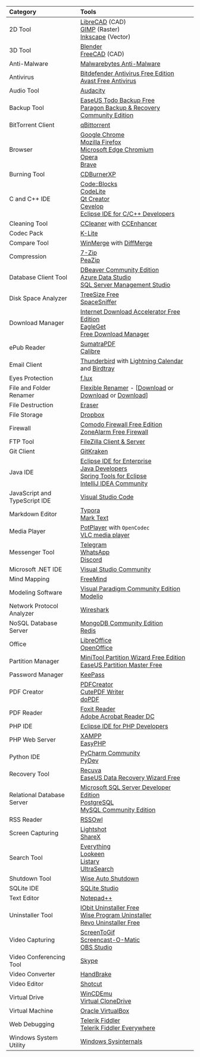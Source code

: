 | Category                      | Tools                                                        |
| :---------------------------- | :----------------------------------------------------------- |
| 2D Tool                       | [LibreCAD](https://librecad.org/) (CAD)<br>[GIMP](https://www.gimp.org/) (Raster)<br/>[Inkscape](https://inkscape.org/) (Vector) |
| 3D Tool                       | [Blender](https://www.blender.org/)<br/>[FreeCAD](https://www.freecadweb.org) (CAD) |
| Anti-Malware                  | [Malwarebytes Anti-Malware](https://www.malwarebytes.com/)   |
| Antivirus                     | [Bitdefender Antivirus Free Edition](https://www.bitdefender.com/solutions/free.html)<br/>[Avast Free Antivirus](https://www.avast.com/free-antivirus-download) |
| Audio Tool                    | [Audacity](https://www.audacityteam.org/)                    |
| Backup Tool                   | [EaseUS Todo Backup Free](https://www.easeus.com/backup-software/tb-free.html)<br/>[Paragon Backup & Recovery Community Edition](https://www.paragon-software.com/free/br-free/) |
| BitTorrent Client             | [qBittorrent](https://www.qbittorrent.org/)                  |
| Browser                       | [Google Chrome](https://www.google.com/chrome/)<br/>[Mozilla Firefox](https://www.mozilla.org/en-US/firefox/)<br/>[Microsoft Edge Chromium](https://www.microsoft.com/en-us/edge)<br/>[Opera](https://www.opera.com/)<br/>[Brave](https://brave.com/) |
| Burning Tool                  | [CDBurnerXP](https://cdburnerxp.se/en/home)                  |
| C and C++ IDE                 | [Code::Blocks](http://www.codeblocks.org/)<br/>[CodeLite](https://codelite.org/)<br/>[Qt Creator](https://www.qt.io/)<br/>[Cevelop](https://www.cevelop.com/)<br/>[Eclipse IDE for C/C++ Developers](https://www.eclipse.org/downloads/packages/) |
| Cleaning Tool                 | [CCleaner](https://www.ccleaner.com/) with [CCEnhancer](https://singularlabs.com/software/ccenhancer/) |
| Codec Pack                    | [K-Lite](https://codecguide.com/)                            |
| Compare Tool                  | [WinMerge](https://winmerge.org/) with [DiffMerge](https://sourcegear.com/diffmerge/) |
| Compression                   | [7-Zip](https://www.7-zip.org/)<br/>[PeaZip](https://www.peazip.org/) |
| Database Client Tool          | [DBeaver Community Edition](https://dbeaver.io/)<br/>[Azure Data Studio](https://docs.microsoft.com/en-us/sql/azure-data-studio/download-azure-data-studio)<br/>[SQL Server Management Studio](https://docs.microsoft.com/en-us/sql/ssms/download-sql-server-management-studio-ssms) |
| Disk Space Analyzer           | [TreeSize Free](https://www.jam-software.com/treesize_free)<br/>[SpaceSniffer](http://www.uderzo.it/main_products/space_sniffer/index.html) |
| Download Manager              | [Internet Download Accelerator Free Edition](https://westbyte.com/ida/)<br/>[EagleGet](http://www.eagleget.com/)<br/>[Free Download Manager](https://www.freedownloadmanager.org/) |
| ePub Reader                   | [SumatraPDF](https://www.sumatrapdfreader.org/free-pdf-reader.html)<br/>[Calibre](https://calibre-ebook.com/) |
| Email Client                  | [Thunderbird](https://www.thunderbird.net/en-US/) with [Lightning Calendar](https://www.thunderbird.net/en-US/calendar/) and [Birdtray](https://github.com/gyunaev/birdtray) |
| Eyes Protection               | [f.lux](https://justgetflux.com/)                            |
| File and Folder Renamer       | [Flexible Renamer](https://hp.vector.co.jp/authors/VA014830/english/FlexRena/) - [[Download](https://mega.nz/file/nzx3RQaB#AjbN2LEuQGxvWBQDWwj2WS_rMGF3pVIqM5hZgMbMc58) or [Download](http://www.mediafire.com/file/f32v3uvatqsvfc5/Flexible_Renamer_8.4.zip) or [Download](https://www53.zippyshare.com/v/xezfR2Dz/file.html)] |
| File Destruction              | [Eraser](https://eraser.heidi.ie/)                           |
| File Storage                  | [Dropbox](https://www.dropbox.com/)                          |
| Firewall                      | [Comodo Firewall Free Edition](https://personalfirewall.comodo.com/)<br/>[ZoneAlarm Free Firewall](https://www.zonealarm.com/software/free-firewall) |
| FTP Tool                      | [FileZilla Client & Server](https://filezilla-project.org/)  |
| Git Client                    | [GitKraken](https://www.gitkraken.com/)                      |
| Java IDE                      | [Eclipse IDE for Enterprise<br/>Java Developers](https://www.eclipse.org/downloads/packages/)<br/>[Spring Tools for Eclipse](https://spring.io/tools)<br/>[IntelliJ IDEA Community](https://www.jetbrains.com/idea/download/) |
| JavaScript and TypeScript IDE | [Visual Studio Code](https://code.visualstudio.com/)         |
| Markdown Editor               | [Typora](https://typora.io/)<br/>[Mark Text](https://marktext.app/) |
| Media Player                  | [PotPlayer](https://potplayer.daum.net/) with `OpenCodec`<br/>[VLC media player](https://www.videolan.org/vlc/) |
| Messenger Tool                | [Telegram](https://telegram.org/)<br/>[WhatsApp](https://www.whatsapp.com/)<br/>[Discord](https://discordapp.com/) |
| Microsoft .NET IDE            | [Visual Studio Community](https://visualstudio.microsoft.com/vs/community/) |
| Mind Mapping                  | [FreeMind](http://freemind.sourceforge.net/wiki/index.php/Main_Page) |
| Modeling Software             | [Visual Paradigm Community Edition](https://www.visual-paradigm.com/editions/community/)<br/>[Modelio](https://www.modelio.org/) |
| Network Protocol Analyzer     | [Wireshark](https://www.wireshark.org/)                      |
| NoSQL Database Server         | [MongoDB Community Edition](https://www.mongodb.com/)<br/>[Redis](https://redis.io/) |
| Office                        | [LibreOffice](https://www.libreoffice.org/)<br/>[OpenOffice](https://www.openoffice.org/) |
| Partition Manager             | [MiniTool Partition Wizard Free Edition](https://www.partitionwizard.com/free-partition-manager.html)<br/>[EaseUS Partition Master Free](https://www.easeus.com/partition-manager/epm-free.html) |
| Password Manager              | [KeePass](https://keepass.info/)                             |
| PDF Creator                   | [PDFCreator](http://download.pdfforge.org/download/pdfcreator)<br/>[CutePDF Writer](https://www.cutepdf.com/Products/CutePDF/writer.asp)<br/>[doPDF](https://www.dopdf.com/) |
| PDF Reader                    | [Foxit Reader](https://www.foxitsoftware.com/pdf-reader/)<br/>[Adobe Acrobat Reader DC](https://get.adobe.com/reader/) |
| PHP IDE                       | [Eclipse IDE for PHP Developers](https://www.eclipse.org/downloads/packages/) |
| PHP Web Server                | [XAMPP](https://www.apachefriends.org/index.html)<br/>[EasyPHP](https://www.easyphp.org/) |
| Python IDE                    | [PyCharm Community](https://www.jetbrains.com/pycharm/download)<br/>[PyDev](https://www.pydev.org/) |
| Recovery Tool                 | [Recuva](https://www.ccleaner.com/recuva)<br/>[EaseUS Data Recovery Wizard Free](https://www.easeus.com/datarecoverywizard/free-data-recovery-software.htm) |
| Relational Database Server    | [Microsoft SQL Server Developer Edition](https://www.microsoft.com/en-us/sql-server)<br/>[PostgreSQL](https://www.postgresql.org/)<br/>[MySQL Community Edition](https://www.mysql.com/) |
| RSS Reader                    | [RSSOwl](http://www.rssowl.org/)                             |
| Screen Capturing              | [Lightshot](https://app.prntscr.com/en/index.html)<br/>[ShareX](https://getsharex.com/) |
| Search Tool                   | [Everything](https://www.voidtools.com/)<br/>[Lookeen](https://free.lookeen.com/)<br/>[Listary](https://www.listary.com/)<br/>[UltraSearch](https://www.jam-software.com/ultrasearch) |
| Shutdown Tool                 | [Wise Auto Shutdown](https://www.wisecleaner.com/wise-auto-shutdown.html) |
| SQLite IDE                    | [SQLite Studio](https://sqlitestudio.pl/)                    |
| Text Editor                   | [Notepad++](https://notepad-plus-plus.org/)                  |
| Uninstaller Tool              | [IObit Uninstaller Free](https://www.iobit.com/en/advanceduninstaller.php)<br/>[Wise Program Uninstaller](https://www.wisecleaner.com/wise-program-uninstaller.html)<br/>[Revo Uninstaller Free](https://www.revouninstaller.com/products/revo-uninstaller-free/) |
| Video Capturing               | [ScreenToGif](https://www.screentogif.com/)<br/>[Screencast-O-Matic](https://screencast-o-matic.com/)<br/>[OBS Studio](https://obsproject.com/) |
| Video Conferencing Tool       | [Skype](https://www.skype.com/en/)                           |
| Video Converter               | [HandBrake](https://handbrake.fr/)                           |
| Video Editor                  | [Shotcut](https://shotcut.org/)                              |
| Virtual Drive                 | [WinCDEmu](https://wincdemu.sysprogs.org/)<br/>[Virtual CloneDrive](https://www.elby.ch/en/products/vcd.html) |
| Virtual Machine               | [Oracle VirtualBox](https://www.virtualbox.org/)             |
| Web Debugging                 | [Telerik Fiddler](https://www.telerik.com/fiddler)<br/>[Telerik Fiddler Everywhere](https://www.telerik.com/fiddler-everywhere) |
| Windows System Utility        | [Windows Sysinternals](https://docs.microsoft.com/en-us/sysinternals/) |
